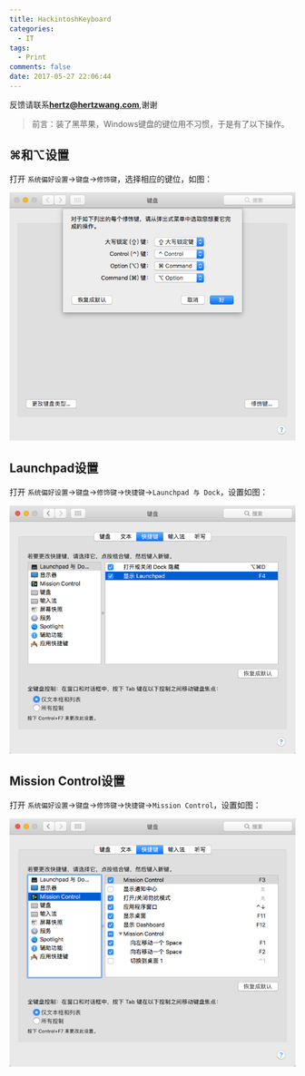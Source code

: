 ```yaml
---
title: HackintoshKeyboard
categories:
  - IT
tags:
  - Print
comments: false
date: 2017-05-27 22:06:44
---
```


反馈请联系[**hertz@hertzwang.com**](mailto:hertz@hertzwang.com),谢谢

> 前言：装了黑苹果，Windows键盘的键位用不习惯，于是有了以下操作。

## ⌘和⌥设置

打开 `系统偏好设置`→`键盘`→`修饰键`，选择相应的键位，如图：

![键盘设置界面](../images/HackintoshKeyboard-ModifierKeys.png)

## Launchpad设置

打开 `系统偏好设置`→`键盘`→`修饰键`→`快捷键`→`Launchpad 与 Dock`，设置如图：

![Launchpad设置](../images/HackintoshKeyboard-Launchpad.png)

## Mission Control设置

打开 `系统偏好设置`→`键盘`→`修饰键`→`快捷键`→`Mission Control`，设置如图：

![Mission Control设置](../images/HackintoshKeyboard-MissionControl.png)

